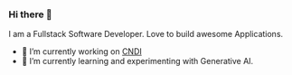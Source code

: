 ### Hi there 👋
I am a Fullstack Software Developer. Love to build awesome Applications.

- 🔭 I’m currently working on [CNDI](https://github.com/polyseam/cndi)
- 🌱 I’m currently learning and experimenting with Generative AI.

<!--
**harshil4076/harshil4076** is a ✨ _special_ ✨ repository because its `README.md` (this file) appears on your GitHub profile.

Here are some ideas to get you started:

- 🔭 I’m currently working on [CNDI](https://github.com/polyseam/cndi)
- 🌱 I’m currently learning ML
- 👯 I’m looking to collaborate on ...
- 🤔 I’m looking for help with ...
- 💬 Ask me about ...
- 📫 How to reach me: ...
- 😄 Pronouns: ...
- ⚡ Fun fact: ...
-->
